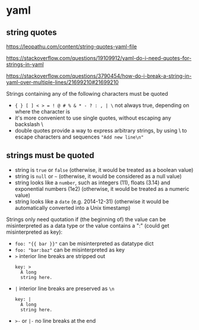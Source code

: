 # yaml

## string quotes
https://leopathu.com/content/string-quotes-yaml-file

https://stackoverflow.com/questions/19109912/yaml-do-i-need-quotes-for-strings-in-yaml

https://stackoverflow.com/questions/3790454/how-do-i-break-a-string-in-yaml-over-multiple-lines/21699210#21699210

Strings containing any of the following characters must be quoted
- `{ } [ ] < > = ! @ # % & * - ? : , | \` not always true, depending on where the character is
- it's more convenient to use single quotes, without escaping any backslash \
- double quotes provide a way to express arbitrary strings, by using \ to escape characters and sequences
  `"Add new line\n"`

## strings must be quoted
- string is `true` or `false` (otherwise, it would be treated as a boolean value)
- string is `null` or `~` (otherwise, it would be considered as a null value)
- string looks like a `number`, such as integers (11), floats (3.14) and exponential numbers (1e2) (otherwise, it would be treated as a numeric value)
- string looks like a `date` (e.g. 2014-12-31) (otherwise it would be automatically converted into a Unix timestamp)

Strings only need quotation if (the beginning of) the value can be misinterpreted as a data type or the value contains a ":" (could get misinterpreted as key):
- `foo: "{{ bar }}"` can be misinterpreted as datatype dict
- `foo: "bar:baz"` can be misinterpreted as key
- `>` interior line breaks are stripped out
  ```
  key: >
    A long
    string here.  
  ```
- `|` interior line breaks are preserved as `\n`
  ```
  key: |
    A long
    string here.    
  ```
- `>-` or `|-` no line breaks at the end
